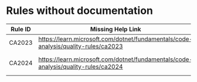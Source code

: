 # Rules without documentation

Rule ID | Missing Help Link | Title |
--------|-------------------|-------|
CA2023 | <https://learn.microsoft.com/dotnet/fundamentals/code-analysis/quality-rules/ca2023> | Invalid braces in message template |
CA2024 | <https://learn.microsoft.com/dotnet/fundamentals/code-analysis/quality-rules/ca2024> | Do not use 'StreamReader.EndOfStream' in async methods |
